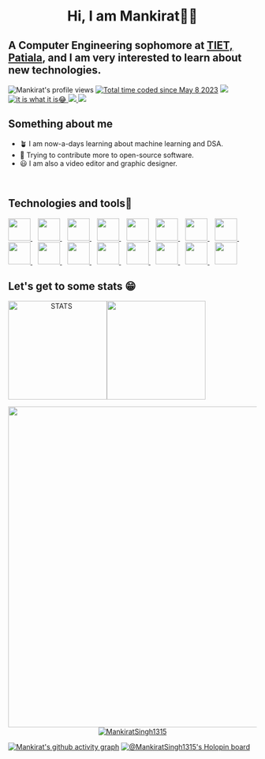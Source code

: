 <h1 align="center">Hi, I am Mankirat👋🏻</h1>
<h2>A Computer Engineering sophomore at <a href="https://www.thapar.edu">TIET, Patiala</a>, and I am very interested to learn about new technologies.</h2>
<div style="display:inline-block">
  <img src="https://komarev.com/ghpvc/?username=MankiratSingh1315&label=Profile%20views&color=0eed4a&style=for-the-badge" alt="Mankirat's profile views" />
  <a href="https://wakatime.com/@6c4560a5-693d-422a-a2c0-518eec177837"><img src="https://wakatime.com/badge/user/6c4560a5-693d-422a-a2c0-518eec177837.svg?style=for-the-badge" alt="Total time coded since May 8 2023" /></a>
  <a href="https://www.linkedin.com/in/mankiratsingh1315/" style="decoration:none">
    <img src="https://img.shields.io/badge/LinkedIn-0077B5?style=for-the-badge&logo=linkedin&logoColor=white"/>
  </a>
  <a href="https://github.com/MankiratSingh1315" style="decoration:none">
    <img src="https://img.shields.io/badge/GitHub-100000?style=for-the-badge&logo=github&logoColor=white" title="it is what it is😂">
  </a>
  <a href="mailto:msingh2_be22@thapar.edu" style="decoration:none">
    <img src="https://img.shields.io/badge/Gmail-D14836?style=for-the-badge&logo=gmail&logoColor=white"/>
  </a>
  <a href="https://www.instagram.com/mankiratsingh1315/" style="decoration:none">
    <img src="https://img.shields.io/badge/Instagram-E4405F?style=for-the-badge&logo=instagram&logoColor=white"/>
  </a>
</div>
<br>
<div>
  <h2>Something about me</h2>
  <ul>
    <li> 🪴 I am now-a-days learning about machine learning and DSA.</li>
    <li> 🚀 Trying to contribute more to open-source software.</li>
    <li> 😃 I am also a video editor and graphic designer.</li>
  </ul>
</div>
<br>
<div>
  <h2>Technologies and tools🤖</h2>
  <div style="display:inline-block">
    <a href="https://www.w3schools.com/c/c_intro.php">
      <img src="https://github.com/MankiratSingh1315/MankiratSingh1315/assets/120726854/cd259c7c-7d7d-47c0-b83a-400743e22b6e" height=45/>
    </a>&ensp;	
    <a href="https://www.w3schools.com/cpp/default.asp">
      <img src="https://github.com/MankiratSingh1315/MankiratSingh1315/assets/120726854/ce0f9687-5217-4fc6-8fcb-535d07d0e8cc" height=45/>
    </a>&ensp;	
    <a href="https://flutter.dev/">
      <img src="https://github.com/MankiratSingh1315/MankiratSingh1315/assets/120726854/18f5028f-cd75-413a-a2bf-3fa67356d789" height=45/>
    </a>&ensp;	
    <a href="https://dart.dev/">
      <img src="https://github.com/MankiratSingh1315/MankiratSingh1315/assets/120726854/f6114b41-272d-4e6f-b3d0-db25d0f9f376" height=45/>
    </a>&ensp;	
    <a href="https://www.w3schools.com/html/">
      <img src="https://github.com/MankiratSingh1315/MankiratSingh1315/assets/120726854/6d9adb54-4681-4e2b-be26-149470cb3e60" height=45/>
    </a>&ensp;	
    <a href="https://www.w3.org/Style/CSS/Overview.en.html">
      <img src="https://github.com/MankiratSingh1315/MankiratSingh1315/assets/120726854/2efe6403-1dec-4c6c-b826-649d62d8c470" height=45/>
    </a>&ensp;	
    <a href="https://developer.mozilla.org/en-US/docs/Web/JavaScript">
      <img src="https://github.com/MankiratSingh1315/MankiratSingh1315/assets/120726854/4f35c131-b0a2-4bfe-a53e-4c9addccfc8c" height=45/>
    </a>&ensp;	
    <a href="https://nodejs.org/en">
      <img src="https://github.com/MankiratSingh1315/MankiratSingh1315/assets/120726854/a55faa23-c8b8-456e-866b-9f7ec6225a87" height=45/>
    </a>&ensp;	
    <a href="https://www.mongodb.com/">
      <img src="https://github.com/MankiratSingh1315/MankiratSingh1315/assets/120726854/01ae1e20-f653-49f1-a6ef-064d868c4a8b" height=45/>
    </a>&ensp;	
    <a href="https://www.mysql.com/">
      <img src="https://github.com/MankiratSingh1315/MankiratSingh1315/assets/120726854/7dd67cad-148f-4943-b42b-abc3a590b991" height=45/>
    </a>&ensp;
    <a href="https://www.python.org/">
      <img src="https://github.com/MankiratSingh1315/MankiratSingh1315/assets/120726854/5a76893d-54b8-4e4b-95c1-2453dffb6ea6" height=45/>
    </a>&ensp;
    <a href="https://www.react.dev/">
      <img src="https://github.com/MankiratSingh1315/MankiratSingh1315/assets/120726854/53bfb558-774b-4d2b-8a01-da06f01f5998" height=45/>
    </a>&ensp;
    <a href="https://www.notion.so/">
      <img src="https://github.com/MankiratSingh1315/MankiratSingh1315/assets/120726854/8e634307-4c5c-4132-9a47-28eb4ff06a1a" height=45/>
    </a>&ensp;
    <a href="https://www.xubuntu.org/">
      <img src="https://github.com/MankiratSingh1315/MankiratSingh1315/assets/120726854/fc6cb35d-c1f6-4ec2-a2e2-f6cce626aa4b" height=45/>
    </a>&ensp;
    <a href="https://www.ubuntu.com/">
      <img src="https://github.com/MankiratSingh1315/MankiratSingh1315/assets/120726854/f3b8ff21-c08d-4b83-a054-f15a3e1a28af" height=45/>
    </a>&ensp;
    <a href="https://firebase.google.com/">
      <img src="https://github.com/MankiratSingh1315/MankiratSingh1315/assets/120726854/91bccba5-5b67-46bd-b14f-0b26b5ca1906" height=45/>
    </a>

  </div>
  <br>
  <div>
    <h2>Let's get to some stats 😁</h2>
    <p align="center">
      <div style="display:flex;box-sizing:border-box;">
    <a href="https://github.com/MankiratSingh1315" align="center"><img alt="STATS" src="https://github-readme-stats.vercel.app/api?username=MankiratSingh1315&show_icons=true&theme=gotham" height="200px" ></a>
    <img src="https://github-readme-streak-stats.herokuapp.com/?user=MankiratSingh1315&theme=gotham&hide_border=false&border_radius=4.5&locale=en&date_format=&mode=daily&exclude_days=&sections=total%2Ccurrent%2Clongest&card_width=495&type=svg&background-type=gradient&properties=background" height="200px"/>
      </div>
  </p>
    <p align="center">
   <img src="https://wakatime.com/share/@MankiratSingh1315/c00110c6-85b3-477d-b445-1a838181bdb4.svg" width="650px"/>
       <a href="https://github.com/MankiratSingh1315"><img src="https://github-profile-trophy.vercel.app/?username=MankiratSingh1315" alt="MankiratSingh1315" /></a> </p>
  </div>

    
  [![Mankirat's github activity graph](https://github-readme-activity-graph.vercel.app/graph?username=MankiratSingh1315&theme=tokyo-night)](https://github.com/MankiratSingh1315)
  [![@MankiratSingh1315's Holopin board](https://holopin.io/api/user/board?user=MankiratSingh1315)](https://holopin.io/@MankiratSingh1315)
  
</div>
